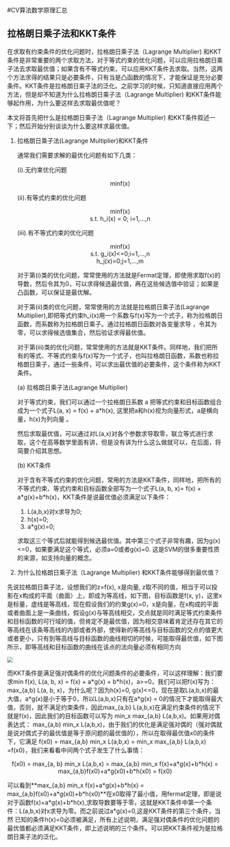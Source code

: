 #CV算法数学原理汇总

## 拉格朗日乘子法和KKT条件

在求取有约束条件的优化问题时，拉格朗日乘子法（Lagrange Multiplier) 和KKT条件是非常重要的两个求取方法，对于等式约束的优化问题，可以应用拉格朗日乘子法去求取最优值；如果含有不等式约束，可以应用KKT条件去求取。当然，这两个方法求得的结果只是必要条件，只有当是凸函数的情况下，才能保证是充分必要条件。KKT条件是拉格朗日乘子法的泛化。之前学习的时候，只知道直接应用两个方法，但是却不知道为什么拉格朗日乘子法（Lagrange Multiplier) 和KKT条件能够起作用，为什么要这样去求取最优值呢？

 本文将首先把什么是拉格朗日乘子法（Lagrange Multiplier) 和KKT条件叙述一下；然后开始分别谈谈为什么要这样求最优值。 

1. 拉格朗日乘子法(Lagrange Multiplier)和KKT条件

   通常我们需要求解的最优化问题有如下几类：

   (i).无约束优化问题

   <center>minf(x)</center>

   (ii).有等式约束的优化问题

   <center>minf(x)</center>

   <center>s.t. h_i(x) = 0; i=1,...,n</center>

   (iii).有不等式约束的优化问题

   <center>minf(x)</center>

   <center>s.t. g_i(x)<=0;i=1,...,n</center>

   <center>h_j(x)=0;j=1,...,m</center>

   对于第(i)类的优化问题，常常使用的方法就是Fermat定理，即使用求取f(x)的导数，然后令其为0，可以求得候选最优值，再在这些候选值中验证；如果是凸函数，可以保证是最优解。

   对于第(ii)类的优化问题，常常使用的方法就是拉格朗日乘子法(Lagrange Multiplier),即把等式约束h_i(x)用一个系数与f(x)写为一个式子，称为拉格朗日函数，而系数称为拉格朗日乘子。通过拉格朗日函数对各变量求导 ，令其为零，可以求得候选值集合，然后验证求得最优值。 

    对于第(iii)类的优化问题，常常使用的方法就是KKT条件。同样地，我们把所有的等式、不等式约束与f(x)写为一个式子，也叫拉格朗日函数，系数也称拉格朗日乘子，通过一些条件，可以求出最优值的必要条件，这个条件称为KKT条件。

   (a) 拉格朗日乘子法(Lagrange Multiplier)

   对于等式约束，我们可以通过一个拉格朗日系数 a 把等式约束和目标函数组合成为一个式子L(a, x) = f(x) + a*h(x), 这里把a和h(x)视为向量形式，a是横向量，h(x)为列向量 。

    然后求取最优值，可以通过对L(a,x)对各个参数求导取零，联立等式进行求取，这个在高等数学里面有讲，但是没有讲为什么这么做就可以，在后面，将简要介绍其思想。 

   (b) KKT条件

   对于含有不等式约束的优化问题，常用的方法是KKT条件，同样地，把所有的不等式约束、等式约束和目标函数全部写为一个式子L(a, b, x)= f(x) + a\*g(x)+b\*h(x)，KKT条件是说最优值必须满足以下条件： 

   1. L(a,b,x)对x求导为0;
   2. h(x)=0;
   3. a\*g(x)=0; 

   求取这三个等式后就能得到候选最优值。其中第三个式子非常有趣，因为g(x)<=0，如果要满足这个等式，必须a=0或者g(x)=0. 这是SVM的很多重要性质的来源，如支持向量的概念。 

2.  为什么拉格朗日乘子法（Lagrange Multiplier) 和KKT条件能够得到最优值？ 

   先说拉格朗日乘子法，设想我们的z=f(x), x是向量, z取不同的值，相当于可以投影在x构成的平面（曲面）上，即成为等高线，如下图，目标函数是f(x, y)，这里x是标量，虚线是等高线，现在假设我们的约束g(x)=0，x是向量，在x构成的平面或者曲面上是一条曲线，假设g(x)与等高线相交，交点就是同时满足等式约束条件和目标函数的可行域的值，但肯定不是最优值，因为相交意味着肯定还存在其它的等高线在该条等高线的内部或者外部，使得新的等高线与目标函数的交点的值更大或者更小，只有到等高线与目标函数的曲线相切的时候，可能取得最优值，如下图所示，即等高线和目标函数的曲线在该点的法向量必须有相同方向
   

   <img src="E:\xbw\machineLearning\1348300619_5497.jpg" style="zoom:80%;" />

   而KKT条件是满足强对偶条件的优化问题条件的必要条件，可以这样理解：我们要求min f(x), L(a, b, x) = f(x) + a\*g(x) + b\*h(x)，a>=0，我们可以把f(x)写为：max\_{a,b} L(a, b, x)，为什么呢？因为h(x)=0, g(x)<=0，现在是取L(a,b,x)的最大值，a\*g(x)是小于等于0，所以L(a,b,x)只有在a\*g(x) = 0的情况下才能取得最大值，否则，就不满足约束条件，因此max\_{a,b} L(a,b,x)在满足约束条件的情况下就是f(x)，因此我们的目标函数可以写为 min\_x max\_{a,b} L(a,b,x)。如果用对偶表达式： max\_{a,b} min_x  L(a,b,x)，由于我们的优化是满足强对偶的（强对偶就是说对偶式子的最优值是等于原问题的最优值的），所以在取得最优值x0的条件下，它满足 f(x0) = max\_{a,b} min\_x  L(a,b,x) = min_x max_{a,b} L(a,b,x) =f(x0)，我们来看看中间两个式子发生了什么事情：

   <center>f(x0) = max_{a, b} min_x L(a,b,x) = max_{a,b} min_x f(x)+a*g(x)+b*h(x) =</center> <center>max_{a,b}f(x0)+a*g(x0)+b*h(x0) = f(x0)</center>

   可以看到**max_{a,b} min_x f(x)+a\*g(x)+b\*h(x) = max\_{a,b}f(x0)+a\*g(x0)+b\*h(x0)**在x0取得了最小值，用fermat定理，即是说对于函数f(x)+a\*g(x)+b\*h(x),求取导数要等于零，这就是KKT条件中第一个条件：L(a,b,x)对x求导为零。而之前说过a\*g(x)=0,这是KKT条件的第三个条件，当然 已知的条件h(x)=0必须被满足，所有上述说明，满足强对偶条件的优化问题的最优值都必须满足KKT条件，即上述说明的三个条件。可以把KKT条件视为是拉格朗日乘子法的泛化。 